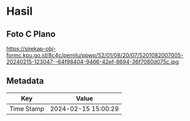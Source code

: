 # Hasil

## Foto C Plano

https://sirekap-obj-formc.kpu.go.id/8c4c/pemilu/ppwp/52/01/08/20/07/5201082007005-20240215-123047--64f98404-9466-42ef-8694-36f7080d075c.jpg


## Metadata

| Key        | Value               |
| ---------- | ------------------- |
| Time Stamp | 2024-02-15 15:00:29 |



